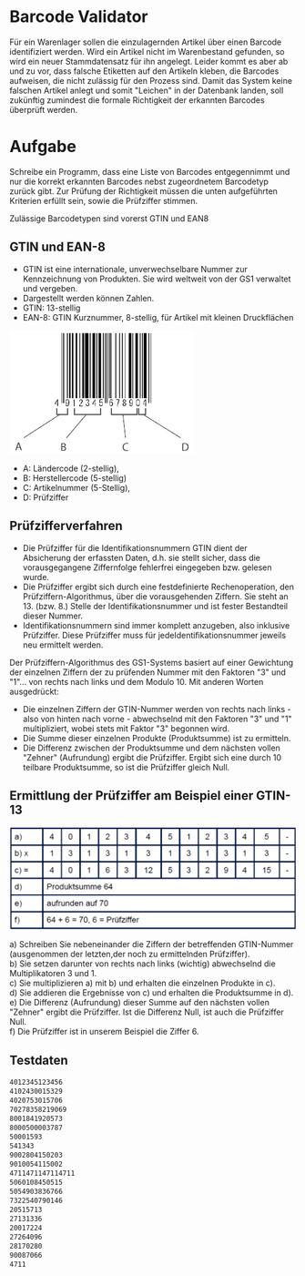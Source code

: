 # Barcode Validator

Für ein Warenlager sollen die einzulagernden Artikel über einen Barcode identifiziert werden. Wird ein Artikel nicht im Warenbestand gefunden, so wird ein neuer Stammdatensatz für ihn angelegt. Leider kommt es aber ab und zu vor, dass falsche Etiketten auf den Artikeln kleben, die Barcodes aufweisen, die nicht zulässig für den Prozess sind. Damit das System keine falschen Artikel anlegt und somit "Leichen" in der Datenbank landen, soll zukünftig zumindest die formale Richtigkeit der erkannten Barcodes überprüft werden.

# Aufgabe

Schreibe ein Programm, dass eine Liste von Barcodes entgegennimmt und nur die korrekt erkannten Barcodes nebst zugeordnetem Barcodetyp zurück gibt. Zur Prüfung der Richtigkeit müssen die unten aufgeführten Kriterien erfüllt sein, sowie die Prüfziffer stimmen. 

Zulässige Barcodetypen sind vorerst GTIN und EAN8

## GTIN und EAN-8

* GTIN ist eine internationale, unverwechselbare Nummer zur Kennzeichnung von Produkten. Sie wird weltweit von der GS1 verwaltet und vergeben.
* Dargestellt werden können Zahlen.
* GTIN: 13-stellig
* EAN-8:  GTIN Kurznummer, 8-stellig, für Artikel mit kleinen Druckflächen

<img src="assets/GTIN.png"/>

* A: Ländercode (2-stellig), 
* B: Herstellercode (5-stellig)
* C: Artikelnummer (5-Stellig),
* D: Prüfziffer

## Prüfzifferverfahren

* Die Prüfziffer für die Identifikationsnummern GTIN dient der Absicherung der erfassten Daten, d.h. sie stellt sicher, dass die vorausgegangene Ziffernfolge fehlerfrei eingegeben bzw. gelesen wurde.  
* Die Prüfziffer ergibt sich durch eine festdefinierte Rechenoperation, den Prüfziffern-Algorithmus, über die vorausgehenden Ziffern. Sie steht an 13. (bzw. 8.) Stelle der Identifikationsnummer und ist fester Bestandteil dieser Nummer.  
* Identifikationsnummern sind immer komplett anzugeben, also inklusive Prüfziffer. Diese Prüfziffer muss für jedeIdentifikationsnummer jeweils neu ermittelt werden.

Der Prüfziffern-Algorithmus des GS1-Systems basiert auf einer Gewichtung der einzelnen Ziffern der zu prüfenden Nummer mit den Faktoren "3" und "1"... von rechts nach links und dem Modulo 10. Mit anderen Worten ausgedrückt: 

* Die einzelnen Ziffern der GTIN-Nummer werden von rechts nach links -  also von hinten nach vorne - abwechselnd mit den Faktoren "3" und "1" multipliziert, wobei stets mit Faktor "3" begonnen wird. 
* Die Summe dieser einzelnen Produkte (Produktsumme) ist zu ermitteln. 
* Die Differenz zwischen der Produktsumme und dem nächsten vollen "Zehner" (Aufrundung) ergibt die Prüfziffer. Ergibt sich eine durch 10 teilbare Produktsumme, so ist die Prüfziffer gleich Null.

## Ermittlung der Prüfziffer am Beispiel einer GTIN-13

<img src="assets/Algorithmus.png"/>

a) Schreiben Sie nebeneinander die Ziffern der betreffenden GTIN-Nummer (ausgenommen der letzten,der noch zu ermittelnden Prüfziffer).  
b) Sie setzen darunter von rechts nach links (wichtig) abwechselnd die Multiplikatoren 3 und 1.  
c) Sie multiplizieren a) mit b) und erhalten die einzelnen Produkte in c).  
d) Sie addieren die Ergebnisse von c) und erhalten die Produktsumme in d).  
e) Die Differenz (Aufrundung) dieser Summe auf den nächsten vollen "Zehner" ergibt die Prüfziffer. Ist die Differenz Null, ist auch die Prüfziffer Null.  
f) Die Prüfziffer ist in unserem Beispiel die Ziffer 6.  

## Testdaten

```
4012345123456  
4102430015329  
4020753015706  
70278358219069
8001841920573
8000500003787
50001593
541343
9002804150203
9010054115002
4711471147114711
5060108450515
5054903836766
7322540790146
20515713
27131336
20017224
27264096
28170280
90087066
4711
```